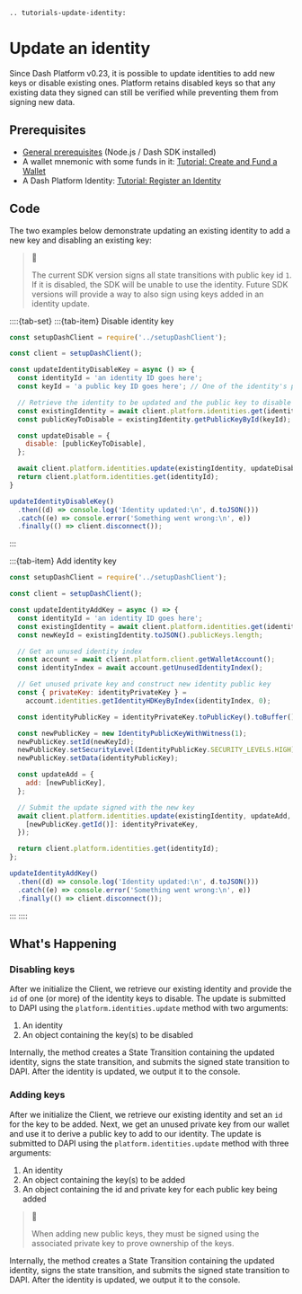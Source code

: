 ```{eval-rst}
.. tutorials-update-identity:
```

# Update an identity

Since Dash Platform v0.23, it is possible to update identities to add new keys or disable existing ones. Platform retains disabled keys so that any existing data they signed can still be verified while preventing them from signing new data.

## Prerequisites

- [General prerequisites](../../tutorials/introduction.md#prerequisites) (Node.js / Dash SDK installed)
- A wallet mnemonic with some funds in it: [Tutorial: Create and Fund a Wallet](../../tutorials/create-and-fund-a-wallet.md)
- A Dash Platform Identity: [Tutorial: Register an Identity](../../tutorials/identities-and-names/register-an-identity.md)

## Code

The two examples below demonstrate updating an existing identity to add a new key and disabling an existing key:

> 🚧
>
> The current SDK version signs all state transitions with public key id `1`. If it is disabled, the SDK will be unable to use the identity. Future SDK versions will provide a way to also sign using keys added in an identity update.

::::{tab-set}
:::{tab-item} Disable identity key
```javascript
const setupDashClient = require('../setupDashClient');

const client = setupDashClient();

const updateIdentityDisableKey = async () => {
  const identityId = 'an identity ID goes here';
  const keyId = 'a public key ID goes here'; // One of the identity's public key IDs

  // Retrieve the identity to be updated and the public key to disable
  const existingIdentity = await client.platform.identities.get(identityId);
  const publicKeyToDisable = existingIdentity.getPublicKeyById(keyId);

  const updateDisable = {
    disable: [publicKeyToDisable],
  };

  await client.platform.identities.update(existingIdentity, updateDisable);
  return client.platform.identities.get(identityId);
}

updateIdentityDisableKey()
  .then((d) => console.log('Identity updated:\n', d.toJSON()))
  .catch((e) => console.error('Something went wrong:\n', e))
  .finally(() => client.disconnect());
```
:::

:::{tab-item} Add identity key
```javascript
const setupDashClient = require('../setupDashClient');

const client = setupDashClient();

const updateIdentityAddKey = async () => {
  const identityId = 'an identity ID goes here';
  const existingIdentity = await client.platform.identities.get(identityId);
  const newKeyId = existingIdentity.toJSON().publicKeys.length;

  // Get an unused identity index
  const account = await client.platform.client.getWalletAccount();
  const identityIndex = await account.getUnusedIdentityIndex();

  // Get unused private key and construct new identity public key
  const { privateKey: identityPrivateKey } =
    account.identities.getIdentityHDKeyByIndex(identityIndex, 0);

  const identityPublicKey = identityPrivateKey.toPublicKey().toBuffer();

  const newPublicKey = new IdentityPublicKeyWithWitness(1);
  newPublicKey.setId(newKeyId);
  newPublicKey.setSecurityLevel(IdentityPublicKey.SECURITY_LEVELS.HIGH);
  newPublicKey.setData(identityPublicKey);  

  const updateAdd = {
    add: [newPublicKey],
  };

  // Submit the update signed with the new key
  await client.platform.identities.update(existingIdentity, updateAdd, {
    [newPublicKey.getId()]: identityPrivateKey,
  });

  return client.platform.identities.get(identityId);
};

updateIdentityAddKey()
  .then((d) => console.log('Identity updated:\n', d.toJSON()))
  .catch((e) => console.error('Something went wrong:\n', e))
  .finally(() => client.disconnect());
```
:::
::::

## What's Happening

### Disabling keys

After we initialize the Client, we retrieve our existing identity and provide the `id` of one (or more) of the identity keys to disable. The update is submitted to DAPI using the `platform.identities.update` method with two arguments:

1. An identity
2. An object containing the key(s) to be disabled

Internally, the method creates a State Transition containing the updated identity, signs the state transition, and submits the signed state transition to DAPI. After the identity is updated, we output it to the console.

### Adding keys

After we initialize the Client, we retrieve our existing identity and set an `id` for the key to be added. Next, we get an unused private key from our wallet and use it to derive a public key to add to our identity. The update is submitted to DAPI using the `platform.identities.update` method with three arguments:

1. An identity
2. An object containing the key(s) to be added
3. An object containing the id and private key for each public key being added

> 📘
>
> When adding new public keys, they must be signed using the associated private key to prove ownership of the keys.

Internally, the method creates a State Transition containing the updated identity, signs the state transition, and submits the signed state transition to DAPI. After the identity is updated, we output it to the console.
